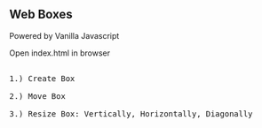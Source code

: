 ## Web Boxes

Powered by Vanilla Javascript

Open index.html in browser

<pre>

1.) Create Box

2.) Move Box

3.) Resize Box: Vertically, Horizontally, Diagonally 

</pre>
